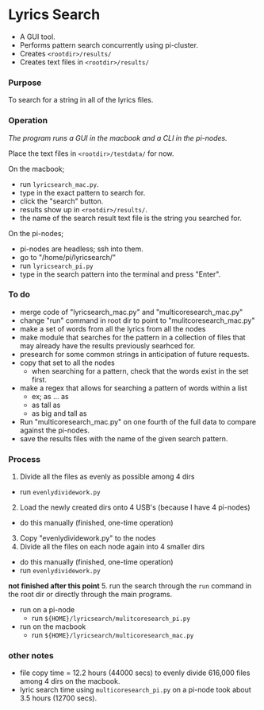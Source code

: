 # Lyrics Search
* A GUI tool. 
* Performs pattern search concurrently using pi-cluster. 
* Creates `<rootdir>/results/` 
* Creates text files in `<rootdir>/results/`

### Purpose

To search for a string in all of the lyrics files.

### Operation

_The program runs a GUI in the macbook and a CLI in the pi-nodes._

Place the text files in `<rootdir>/testdata/` for now.

On the macbook;
* run `lyricsearch_mac.py`.
* type in the exact pattern to search for.
* click the "search" button.
* results show up in `<rootdir>/results/`.
* the name of the search result text file is the string you searched for.

On the pi-nodes;
* pi-nodes are headless; ssh into them.
* go to "/home/pi/lyricsearch/"
* run `lyricsearch_pi.py`
* type in the search pattern into the terminal and press "Enter".

### To do
* merge code of "lyricsearch_mac.py" and "multicoresearch_mac.py"
* change "run" command in root dir to point to "mulitcoresearch_mac.py"
* make a set of words from all the lyrics from all the nodes
* make module that searches for the pattern in a collection of files that may already have the results previously searhced for.
* presearch for some common strings in anticipation of future requests.
* copy that set to all the nodes
  * when searching for a pattern, check that the words exist in the set first.
* make a regex that allows for searching a pattern of words within a list
  * ex; as ... as
  * as tall as
  * as big and tall as
* Run "multicoresearch_mac.py" on one fourth of the full data to compare against the pi-nodes. 
* save the results files with the name of the given search pattern.

### Process
1. Divide all the files as evenly as possible among 4 dirs
  * run `evenlydividework.py`
2. Load the newly created dirs onto 4 USB's (because I have 4 pi-nodes)
  * do this manually (finished, one-time operation) 
3. Copy "evenlydividework.py" to the nodes
4. Divide all the files on each node again into 4 smaller dirs
  * do this manually (finished, one-time operation) 
  * run `evenlydividework.py`

__not finished after this point__
5. run the search through the `run` command in the root dir or directly through the main programs.
  * run on a pi-node
    * run `${HOME}/lyricsearch/mulitcoresearch_pi.py`
  * run on the macbook
    * run `${HOME}/lyricsearch/multicoresearch_mac.py`

### other notes
* file copy time =  12.2 hours (44000 secs) to evenly divide 616,000 files among 4 dirs on the macbook.
* lyric search time using `multicoresearch_pi.py` on a pi-node took about 3.5 hours (12700 secs). 
